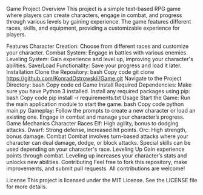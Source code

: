 Game Project
Overview
This project is a simple text-based RPG game where players can create characters, engage in combat, and progress through various levels by gaining experience. The game features different races, skills, and equipment, providing a customizable experience for players.

Features
Character Creation: Choose from different races and customize your character.
Combat System: Engage in battles with various enemies.
Leveling System: Gain experience and level up, improving your character's abilities.
Save/Load Functionality: Save your progress and load it later.
Installation
Clone the Repository:
bash
Copy code
git clone https://github.com/KonradOstrowskii/Game.git
Navigate to the Project Directory:
bash
Copy code
cd Game
Install Required Dependencies:
Make sure you have Python 3 installed. Install any required packages using pip:
bash
Copy code
pip install -r requirements.txt
Usage
Start the Game:
Run the main application module to start the game.
bash
Copy code
python main.py
Gameplay:
Follow the prompts to create a new character or load an existing one.
Engage in combat and manage your character’s progress.
Game Mechanics
Character Races
Elf: High agility, bonus to dodging attacks.
Dwarf: Strong defense, increased hit points.
Orc: High strength, bonus damage.
Combat
Combat involves turn-based attacks where your character can deal damage, dodge, or block attacks.
Special skills can be used depending on your character's race.
Leveling Up
Gain experience points through combat.
Leveling up increases your character’s stats and unlocks new abilities.
Contributing
Feel free to fork this repository, make improvements, and submit pull requests. All contributions are welcome!

License
This project is licensed under the MIT License. See the LICENSE file for more details.
